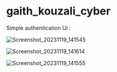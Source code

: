 # gaith_kouzali_cyber

Simple authentication Ui :


![Screenshot_20231119_141545](https://github.com/Gaith-Kozali/auth_task/assets/142360873/0e80a4e2-71a5-4478-9405-b18cee12606f)




![Screenshot_20231119_141614](https://github.com/Gaith-Kozali/auth_task/assets/142360873/cb6e99ef-83a4-438f-9948-b73719b7c7c4)


![Screenshot_20231119_141555](https://github.com/Gaith-Kozali/auth_task/assets/142360873/c7092a15-549c-4c0a-b16e-0060d274d5a8)

